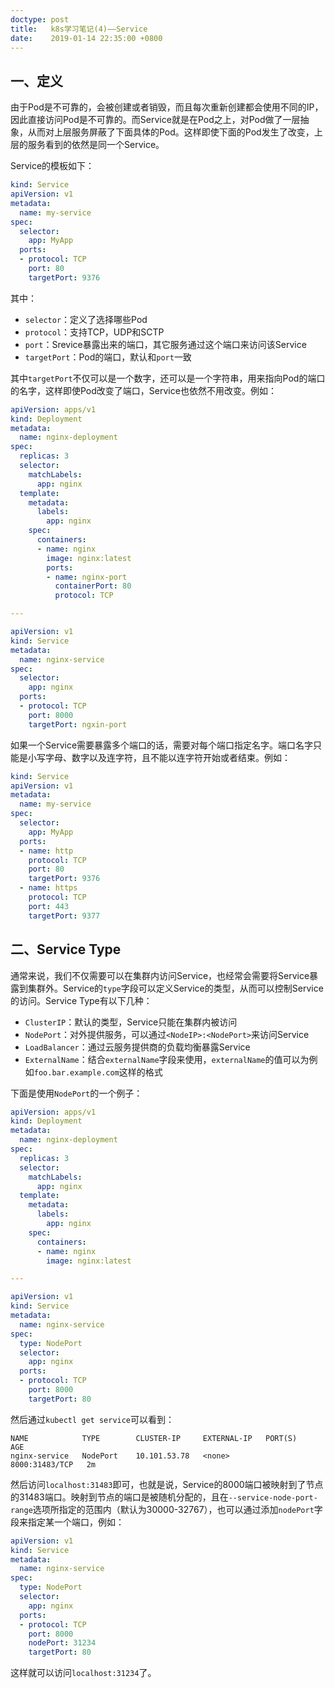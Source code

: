 ```yaml
---
doctype: post
title:   k8s学习笔记(4)——Service
date:    2019-01-14 22:35:00 +0800
---
```


## 一、定义

由于Pod是不可靠的，会被创建或者销毁，而且每次重新创建都会使用不同的IP，因此直接访问Pod是不可靠的。而Service就是在Pod之上，对Pod做了一层抽象，从而对上层服务屏蔽了下面具体的Pod。这样即使下面的Pod发生了改变，上层的服务看到的依然是同一个Service。

Service的模板如下：

```yaml
kind: Service
apiVersion: v1
metadata:
  name: my-service
spec:
  selector:
    app: MyApp
  ports:
  - protocol: TCP
    port: 80
    targetPort: 9376
```

其中：

- `selector`：定义了选择哪些Pod
- `protocol`：支持TCP，UDP和SCTP
- `port`：Srevice暴露出来的端口，其它服务通过这个端口来访问该Service
- `targetPort`：Pod的端口，默认和`port`一致

其中`targetPort`不仅可以是一个数字，还可以是一个字符串，用来指向Pod的端口的名字，这样即使Pod改变了端口，Service也依然不用改变。例如：

```yaml
apiVersion: apps/v1
kind: Deployment
metadata:
  name: nginx-deployment
spec:
  replicas: 3
  selector:
    matchLabels:
      app: nginx
  template:
    metadata:
      labels:
        app: nginx
    spec:
      containers:
      - name: nginx
      	image: nginx:latest
      	ports:
      	- name: nginx-port
      	  containerPort: 80
      	  protocol: TCP

---

apiVersion: v1
kind: Service
metadata:
  name: nginx-service
spec:
  selector:
    app: nginx
  ports:
  - protocol: TCP
    port: 8000
    targetPort: ngxin-port
```

如果一个Service需要暴露多个端口的话，需要对每个端口指定名字。端口名字只能是小写字母、数字以及连字符，且不能以连字符开始或者结束。例如：

```yaml
kind: Service
apiVersion: v1
metadata:
  name: my-service
spec:
  selector:
    app: MyApp
  ports:
  - name: http
    protocol: TCP
    port: 80
    targetPort: 9376
  - name: https
    protocol: TCP
    port: 443
    targetPort: 9377
```

## 二、Service Type

通常来说，我们不仅需要可以在集群内访问Service，也经常会需要将Service暴露到集群外。Service的`type`字段可以定义Service的类型，从而可以控制Service的访问。Service Type有以下几种：

- `ClusterIP`：默认的类型，Service只能在集群内被访问
- `NodePort`：对外提供服务，可以通过`<NodeIP>:<NodePort>`来访问Service
- `LoadBalancer`：通过云服务提供商的负载均衡暴露Service
- `ExternalName`：结合`externalName`字段来使用，`externalName`的值可以为例如`foo.bar.example.com`这样的格式

下面是使用`NodePort`的一个例子：

```yaml
apiVersion: apps/v1
kind: Deployment
metadata:
  name: nginx-deployment
spec:
  replicas: 3
  selector:
    matchLabels:
      app: nginx
  template:
    metadata:
      labels:
        app: nginx
    spec:
      containers:
      - name: nginx
        image: nginx:latest

---

apiVersion: v1
kind: Service
metadata:
  name: nginx-service
spec:
  type: NodePort
  selector:
    app: nginx
  ports:
  - protocol: TCP
    port: 8000
    targetPort: 80
```

然后通过`kubectl get service`可以看到：

```
NAME            TYPE        CLUSTER-IP     EXTERNAL-IP   PORT(S)          AGE
nginx-service   NodePort    10.101.53.78   <none>        8000:31483/TCP   2m
```

然后访问`localhost:31483`即可，也就是说，Service的8000端口被映射到了节点的31483端口。映射到节点的端口是被随机分配的，且在`--service-node-port-range`选项所指定的范围内（默认为30000-32767），也可以通过添加`nodePort`字段来指定某一个端口，例如：

```yaml
apiVersion: v1
kind: Service
metadata:
  name: nginx-service
spec:
  type: NodePort
  selector:
    app: nginx
  ports:
  - protocol: TCP
    port: 8000
    nodePort: 31234
    targetPort: 80
```

这样就可以访问`localhost:31234`了。
